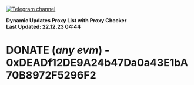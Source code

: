[![Telegram channel](https://img.shields.io/endpoint?url=https://runkit.io/damiankrawczyk/telegram-badge/branches/master?url=https://t.me/n4z4v0d)](https://t.me/n4z4v0d) 

**Dynamic Updates Proxy List with Proxy Checker**  
**Last Updated: 22.12.23 04:44**

# DONATE (_any evm_) - 0xDEADf12DE9A24b47Da0a43E1bA70B8972F5296F2
